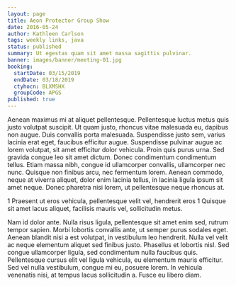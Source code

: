 ```yaml
---
layout: page
title: Aeon Protector Group Show
date: 2016-05-24
author: Kathleen Carlson
tags: weekly links, java
status: published
summary: Ut egestas quam sit amet massa sagittis pulvinar.
banner: images/banner/meeting-01.jpg
booking:
  startDate: 03/15/2019
  endDate: 03/18/2019
  ctyhocn: BLXMSHX
  groupCode: APGS
published: true
---
```

Aenean maximus mi at aliquet pellentesque. Pellentesque luctus metus quis justo volutpat suscipit. Ut quam justo, rhoncus vitae malesuada eu, dapibus non augue. Duis convallis porta malesuada. Suspendisse justo sem, varius lacinia erat eget, faucibus efficitur augue. Suspendisse pulvinar augue ac lorem volutpat, sit amet efficitur dolor vehicula. Proin quis purus urna. Sed gravida congue leo sit amet dictum. Donec condimentum condimentum tellus. Etiam massa nibh, congue id ullamcorper convallis, ullamcorper nec nunc. Quisque non finibus arcu, nec fermentum lorem. Aenean commodo, neque at viverra aliquet, dolor enim lacinia tellus, in lacinia ligula ipsum sit amet neque. Donec pharetra nisi lorem, ut pellentesque neque rhoncus at.

1 Praesent ut eros vehicula, pellentesque velit vel, hendrerit eros
1 Quisque sit amet lacus aliquet, facilisis mauris vel, sollicitudin metus.

Nam id dolor ante. Nulla risus ligula, pellentesque sit amet enim sed, rutrum tempor sapien. Morbi lobortis convallis ante, ut semper purus sodales eget. Aenean blandit nisi a est volutpat, in vestibulum leo hendrerit. Nulla vel velit ac neque elementum aliquet sed finibus justo. Phasellus et lobortis nisl. Sed congue ullamcorper ligula, sed condimentum nulla faucibus quis. Pellentesque cursus elit vel ligula vehicula, eu elementum mauris efficitur. Sed vel nulla vestibulum, congue mi eu, posuere lorem. In vehicula venenatis nisi, at tempus lacus sollicitudin a. Fusce eu libero diam.
